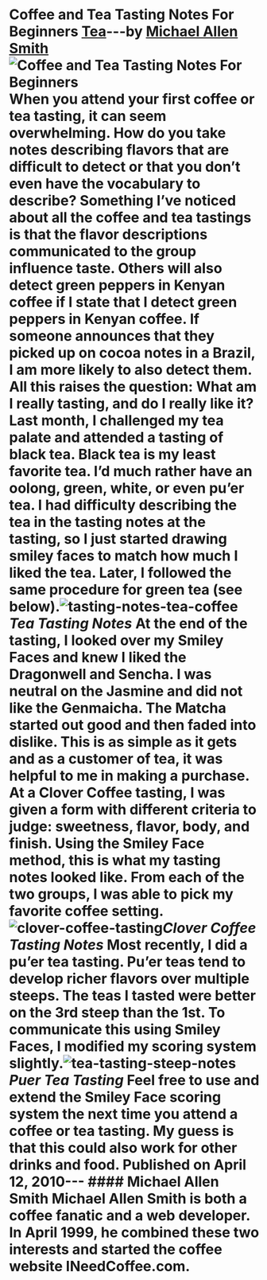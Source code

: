 # Coffee and Tea Tasting Notes For Beginners [Tea](https://ineedcoffee.com/section/tea/)---by [Michael Allen Smith](https://ineedcoffee.com/by/michael-allen-smith/)![Coffee and Tea Tasting Notes For Beginners](https://ineedcoffee.com/images/posts/coffee-and-tea-tasting-notes-for-beginners/tea-tasting-steep-notes.jpg) When you attend your first coffee or tea tasting, it can seem overwhelming. **How do you take notes describing flavors that are difficult to detect or that you don’t even have the vocabulary to describe?** Something I’ve noticed about all the coffee and tea tastings is that the flavor descriptions communicated to the group influence taste. Others will also detect green peppers in Kenyan coffee if I state that I detect green peppers in Kenyan coffee. If someone announces that they picked up on cocoa notes in a Brazil, I am more likely to also detect them. All this raises the question: What am I really tasting, and do I really like it? Last month, I challenged my tea palate and attended a tasting of black tea. Black tea is my least favorite tea. I’d much rather have an oolong, green, white, or even pu’er tea. I had difficulty describing the tea in the tasting notes at the tasting, so I just started drawing smiley faces to match how much I liked the tea. Later, I followed the same procedure for green tea (see below).![tasting-notes-tea-coffee](https://ineedcoffee.com/assets/tasting-notes-tea-coffee1.D5ZGrRo__yG0XN.webp)_Tea Tasting Notes_ At the end of the tasting, I looked over my Smiley Faces and knew I liked the Dragonwell and Sencha. I was neutral on the Jasmine and did not like the Genmaicha. The Matcha started out good and then faded into dislike. This is as simple as it gets and as a customer of tea, it was helpful to me in making a purchase. At a Clover Coffee tasting, I was given a form with different criteria to judge: sweetness, flavor, body, and finish. Using the Smiley Face method, this is what my tasting notes looked like. From each of the two groups, I was able to pick my favorite coffee setting.![clover-coffee-tasting](https://ineedcoffee.com/assets/clover-coffee-tasting.CQaq4tAf_2bvGOH.webp)_Clover Coffee Tasting Notes_ Most recently, I did a pu’er tea tasting. Pu’er teas tend to develop richer flavors over multiple steeps. The teas I tasted were better on the 3rd steep than the 1st. To communicate this using Smiley Faces, I modified my scoring system slightly.![tea-tasting-steep-notes](https://ineedcoffee.com/assets/tea-tasting-steep-notes.3SuqUoIv_1FLHxw.webp)_Puer Tea Tasting_ Feel free to use and extend the Smiley Face scoring system the next time you attend a coffee or tea tasting. My guess is that this could also work for other drinks and food. Published on April 12, 2010--- #### Michael Allen Smith Michael Allen Smith is both a coffee fanatic and a web developer. In April 1999, he combined these two interests and started the coffee website INeedCoffee.com.
